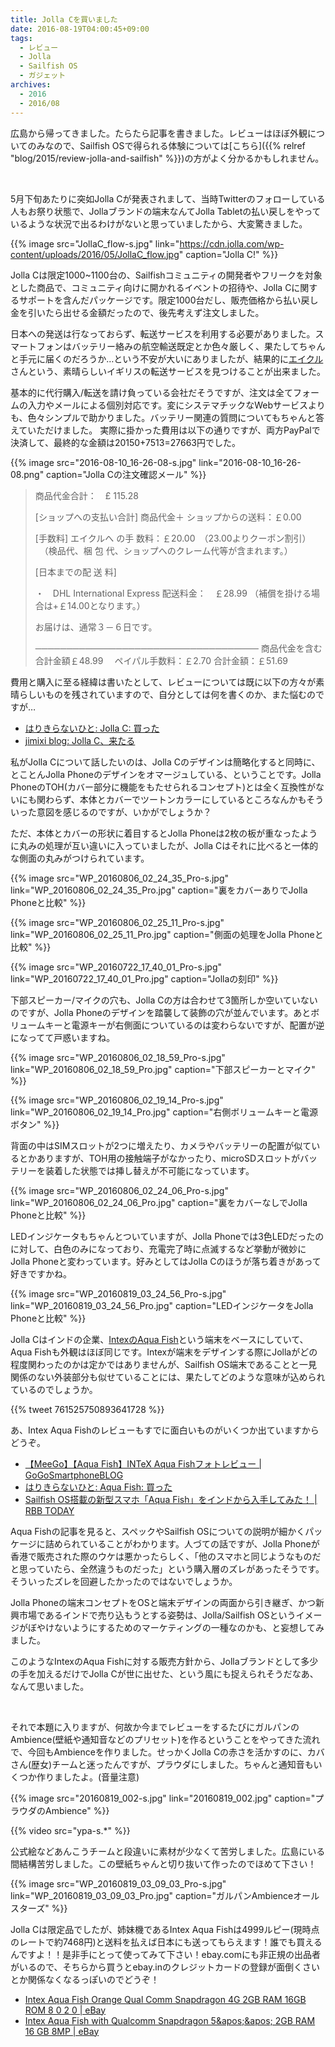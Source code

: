 ```yaml
---
title: Jolla Cを買いました
date: 2016-08-19T04:00:45+09:00
tags:
  - レビュー
  - Jolla
  - Sailfish OS
  - ガジェット
archives:
  - 2016
  - 2016/08
---
```


広島から帰ってきました。たらたら記事を書きました。レビューはほぼ外観についてのみなので、Sailfish OSで得られる体験については[こちら]({{% relref "blog/2015/review-jolla-and-sailfish" %}})の方がよく分かるかもしれません。

<br>

5月下旬あたりに突如Jolla Cが発表されまして、当時Twitterのフォローしている人もお祭り状態で、Jollaブランドの端末なんてJolla Tabletの払い戻しをやっているような状況で出るわけがないと思っていましたから、大変驚きました。

{{% image src="JollaC_flow-s.jpg" link="https://cdn.jolla.com/wp-content/uploads/2016/05/JollaC_flow.jpg" caption="Jolla C\!" %}}

Jolla Cは限定1000~1100台の、Sailfishコミュニティの開発者やフリークを対象とした商品で、コミュニティ向けに開かれるイベントの招待や、Jolla Cに関するサポートを含んだパッケージです。限定1000台だし、販売価格から払い戻し金を引いたら出せる金額だったので、後先考えず注文しました。

日本への発送は行なっておらず、転送サービスを利用する必要がありました。スマートフォンはバッテリー絡みの航空輸送既定とか色々厳しく、果たしてちゃんと手元に届くのだろうか…という不安が大いにありましたが、結果的に[エイクル](http://www.eikuru.com)さんという、素晴らしいイギリスの転送サービスを見つけることが出来ました。

基本的に代行購入/転送を請け負っている会社だそうですが、注文は全てフォームの入力やメールによる個別対応です。変にシステマチックなWebサービスよりも、色々シンプルで助かりました。バッテリー関連の質問についてもちゃんと答えていただけました。
実際に掛かった費用は以下の通りですが、両方PayPalで決済して、最終的な金額は20150+7513=27663円でした。

{{% image src="2016-08-10_16-26-08-s.jpg" link="2016-08-10_16-26-08.png" caption="Jolla Cの注文確認メール" %}}

>  商品代金合計：　£ 115.28
>
>  [ショップへの支払い合計]
>  商品代金＋ ショップからの送料：￡0.00
>
>  [手数料]
>  エイクルへ の手 数料：￡20.00　（23.00よりクーポン割引）
>  　（検品代、梱 包 代、ショップへのクレーム代等が含まれます。）
>
>  [日本までの配 送 料]
>
>  ・　DHL  International Express
>  配送料金：　￡28.99
>  （補償を掛ける場合は+￡14.00となります。）
>
>  お届けは、通常３－６日です。
>
>  ────────────────────────────────────
>  商品代金を含む合計金額￡48.99　
>  ペイパル手数料：￡2.70
>  合計金額：￡51.69

費用と購入に至る経緯は書いたとして、レビューについては既に以下の方々が素晴らしいものを残されていますので、自分としては何を書くのか、また悩むのですが…

- [はりきらないひと: Jolla C: 買った](http://helicalgear.blogspot.jp/2016/07/jolla-c.html)
- [jimixi blog: Jolla C、来たる](http://jiminynseries.seesaa.net/article/440284685.html)

私がJolla Cについて話したいのは、Jolla Cのデザインは簡略化すると同時に、とことんJolla Phoneのデザインをオマージュしている、ということです。Jolla PhoneのTOH(カバー部分に機能をもたせられるコンセプト)とは全く互換性がないにも関わらず、本体とカバーでツートンカラーにしているところなんかもそういった意図を感じるのですが、いかがでしょうか？

ただ、本体とカバーの形状に着目するとJolla Phoneは2枚の板が重なったように丸みの処理が互い違いに入っていましたが、Jolla Cはそれに比べると一体的な側面の丸みがつけられています。

{{% image src="WP_20160806_02_24_35_Pro-s.jpg" link="WP_20160806_02_24_35_Pro.jpg" caption="裏をカバーありでJolla Phoneと比較" %}}

{{% image src="WP_20160806_02_25_11_Pro-s.jpg" link="WP_20160806_02_25_11_Pro.jpg" caption="側面の処理をJolla Phoneと比較" %}}

{{% image src="WP_20160722_17_40_01_Pro-s.jpg" link="WP_20160722_17_40_01_Pro.jpg" caption="Jollaの刻印" %}}

下部スピーカー/マイクの穴も、Jolla Cの方は合わせて3箇所しか空いていないのですが、Jolla Phoneのデザインを踏襲して装飾の穴が並んでいます。あとボリュームキーと電源キーが右側面についているのは変わらないですが、配置が逆になってて戸惑いますね。

{{% image src="WP_20160806_02_18_59_Pro-s.jpg" link="WP_20160806_02_18_59_Pro.jpg" caption="下部スピーカーとマイク" %}}

{{% image src="WP_20160806_02_19_14_Pro-s.jpg" link="WP_20160806_02_19_14_Pro.jpg" caption="右側ボリュームキーと電源ボタン" %}}

背面の中はSIMスロットが2つに増えたり、カメラやバッテリーの配置が似ているとかありますが、TOH用の接触端子がなかったり、microSDスロットがバッテリーを装着した状態では挿し替えが不可能になっています。

{{% image src="WP_20160806_02_24_06_Pro-s.jpg" link="WP_20160806_02_24_06_Pro.jpg" caption="裏をカバーなしでJolla Phoneと比較" %}}

LEDインジケータもちゃんとついていますが、Jolla Phoneでは3色LEDだったのに対して、白色のみになっており、充電完了時に点滅するなど挙動が微妙にJolla Phoneと変わっています。好みとしてはJolla Cのほうが落ち着きがあって好きですかね。

{{% image src="WP_20160819_03_24_56_Pro-s.jpg" link="WP_20160819_03_24_56_Pro.jpg" caption="LEDインジケータをJolla Phoneと比較" %}}

Jolla Cはインドの企業、[IntexのAqua Fish](http://www.intex.in/mobile/smartphone/aqua-fish/)という端末をベースにしていて、Aqua Fishも外観はほぼ同じです。Intexが端末をデザインする際にJollaがどの程度関わったのかは定かではありませんが、Sailfish OS端末であることと一見関係のない外装部分も似せていることには、果たしてどのような意味が込められているのでしょうか。

{{% tweet 761525750893641728 %}}

あ、Intex Aqua Fishのレビューもすでに面白いものがいくつか出ていますからどうぞ。

- [【MeeGo】【Aqua Fish】INTeX Aqua Fishフォトレビュー | GoGoSmartphoneBLOG](http://gogosmartphone.main.jp/blog/?p=5100)
- [はりきらないひと: Aqua Fish: 買った](http://helicalgear.blogspot.jp/2016/08/aqua-fish.html)
- [Sailfish OS搭載の新型スマホ「Aqua Fish」をインドから入手してみた！ | RBB TODAY](http://www.rbbtoday.com/article/2016/08/16/144402.html)

Aqua Fishの記事を見ると、スペックやSailfish OSについての説明が細かくパッケージに詰められていることがわかります。人づての話ですが、Jolla Phoneが香港で販売された際のウケは悪かったらしく、「他のスマホと同じようなものだと思っていたら、全然違うものだった」という購入層のズレがあったそうです。そういったズレを回避したかったのではないでしょうか。

Jolla Phoneの端末コンセプトをOSと端末デザインの両面から引き継ぎ、かつ新興市場であるインドで売り込もうとする姿勢は、Jolla/Sailfish OSというイメージがぼやけないようにするためのマーケティングの一種なのかも、と妄想してみました。

このようなIntexのAqua Fishに対する販売方針から、Jollaブランドとして多少の手を加えるだけでJolla
Cが世に出せた、という風にも捉えられそうだなあ、なんて思いました。

<br>

それで本題に入りますが、何故か今までレビューをするたびにガルパンのAmbience(壁紙や通知音などのプリセット)を作るということをやってきた流れで、今回もAmbienceを作りました。せっかくJolla
Cの赤さを活かすのに、カバさん(歴女)チームと迷ったんですが、プラウダにしました。ちゃんと通知音もいくつか作りましたよ。(音量注意)

{{% image src="20160819_002-s.jpg" link="20160819_002.jpg" caption="プラウダのAmbience" %}}

{{% video src="ypa-s.*" %}}

公式絵などあんこうチームと段違いに素材が少なくて苦労しました。広島にいる間結構苦労しました。この壁紙ちゃんと切り抜いて作ったのでほめて下さい！

{{% image src="WP_20160819_03_09_03_Pro-s.jpg" link="WP_20160819_03_09_03_Pro.jpg" caption="ガルパンAmbienceオールスターズ" %}}

Jolla Cは限定品でしたが、姉妹機であるIntex Aqua Fishは4999ルピー(現時点のレートで約7468円)と送料を払えば日本にも送ってもらえます！誰でも買えるんですよ！！是非手にとって使ってみて下さい！ebay.comにも非正規の出品者がいるので、そちらから買うとebay.inのクレジットカードの登録が面倒くさいとか関係なくなるっぽいのでどうぞ！

- [Intex Aqua Fish Orange Qual Comm Snapdragon 4G 2GB RAM 16GB ROM 8 0 2 0 | eBay](http://www.ebay.in/itm/Intex-Aqua-FISH-Orange-Qual-Comm-Snapdragon-4G-2GB-RAM-16GB-ROM-8-0-2-0-/142056036614?hash=item2113331906:g:U4AAAOSwIgNXidoG)
- [Intex Aqua Fish with Qualcomm Snapdragon 5\&apos;\&apos; 2GB RAM 16 GB 8MP | eBay](http://www.ebay.com/itm/Intex-Aqua-Fish-with-Qualcomm-Snapdragon-5-2GB-RAM-16-GB-8MP/282128959911?_trksid=p2047675.c100009.m1982)
